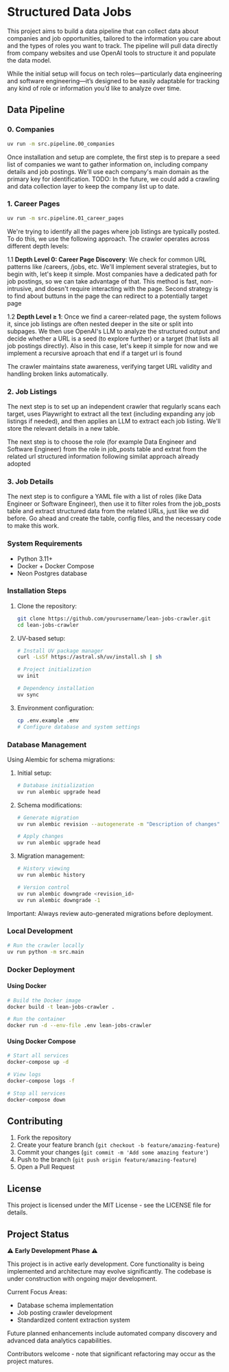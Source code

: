 # Structured Data Jobs

This project aims to build a data pipeline that can collect data about companies and job opportunities, tailored to the information you care about and the types of roles you want to track. The pipeline will pull data directly from company websites and use OpenAI tools to structure it and populate the data model.

While the initial setup will focus on tech roles—particularly data engineering and software engineering—it’s designed to be easily adaptable for tracking any kind of role or information you’d like to analyze over time.

## Data Pipeline

### 0. Companies

```bash
uv run -m src.pipeline.00_companies
```
Once installation and setup are complete, the first step is to prepare a seed list of companies we want to gather information on, including company details and job postings. We'll use each company's main domain as the primary key for identification. TODO: In the future, we could add a crawling and data collection layer to keep the company list up to date.

### 1. Career Pages

```bash
uv run -m src.pipeline.01_career_pages
```

We're trying to identify all the pages where job listings are typically posted. To do this, we use the following approach. The crawler operates across different depth levels:


1.1 **Depth Level 0: Career Page Discovery**: We check for common URL patterns like /careers, /jobs, etc.
We'll implement several strategies, but to begin with, let's keep it simple. Most companies have a dedicated path for job postings, so we can take advantage of that. This method is fast, non-intrusive, and doesn't require interacting with the page. Second strategy is to find about buttuns in the page the can redirect to a potentially target page

1.2 **Depth Level ≥ 1**: Once we find a career-related page, the system follows it, since job listings are often nested deeper in the site or split into subpages. We then use OpenAI's LLM to analyze the structured output and decide whether a URL is a seed (to explore further) or a target (that lists all job postings directly). Also in this case, let's keep it simple for now and we implement a recursive aproach that end if a target url is found

The crawler maintains state awareness, verifying target URL validity and handling broken links automatically.

### 2. Job Listings

The next step is to set up an independent crawler that regularly scans each target, uses Playwright to extract all the text (including expanding any job listings if needed), and then applies an LLM to extract each job listing. We'll store the relevant details in a new table.

The next step is to choose the role (for example Data Engineer and Software Engineer) from the role in job_posts table and extrat from the related url structured information following similat approach already adopted

### 3. Job Details

The next step is to configure a YAML file with a list of roles (like Data Engineer or Software Engineer), then use it to filter roles from the job_posts table and extract structured data from the related URLs, just like we did before. Go ahead and create the table, config files, and the necessary code to make this work.


### System Requirements

- Python 3.11+
- Docker + Docker Compose
- Neon Postgres database

### Installation Steps

1. Clone the repository:
   ```bash
   git clone https://github.com/yourusername/lean-jobs-crawler.git
   cd lean-jobs-crawler
   ```

2. UV-based setup:
   ```bash
   # Install UV package manager
   curl -LsSf https://astral.sh/uv/install.sh | sh
   
   # Project initialization
   uv init
   
   # Dependency installation
   uv sync
   ```

3. Environment configuration:
   ```bash
   cp .env.example .env
   # Configure database and system settings
   ```

### Database Management

Using Alembic for schema migrations:

1. Initial setup:
   ```bash
   # Database initialization
   uv run alembic upgrade head
   ```

2. Schema modifications:
   ```bash
   # Generate migration
   uv run alembic revision --autogenerate -m "Description of changes"
   
   # Apply changes
   uv run alembic upgrade head
   ```

3. Migration management:
   ```bash
   # History viewing
   uv run alembic history
   
   # Version control
   uv run alembic downgrade <revision_id>
   uv run alembic downgrade -1
   ```

Important: Always review auto-generated migrations before deployment.

### Local Development

```bash
# Run the crawler locally
uv run python -m src.main
```

### Docker Deployment

#### Using Docker

```bash
# Build the Docker image
docker build -t lean-jobs-crawler .

# Run the container
docker run -d --env-file .env lean-jobs-crawler
```

#### Using Docker Compose

```bash
# Start all services
docker-compose up -d

# View logs
docker-compose logs -f

# Stop all services
docker-compose down
```

## Contributing

1. Fork the repository
2. Create your feature branch (`git checkout -b feature/amazing-feature`)
3. Commit your changes (`git commit -m 'Add some amazing feature'`)
4. Push to the branch (`git push origin feature/amazing-feature`)
5. Open a Pull Request

## License

This project is licensed under the MIT License - see the LICENSE file for details.


## Project Status

⚠️ **Early Development Phase** ⚠️

This project is in active early development. Core functionality is being implemented and architecture may evolve significantly. The codebase is under construction with ongoing major development.

Current Focus Areas:
- Database schema implementation
- Job posting crawler development
- Standardized content extraction system

Future planned enhancements include automated company discovery and advanced data analytics capabilities.

Contributors welcome - note that significant refactoring may occur as the project matures.